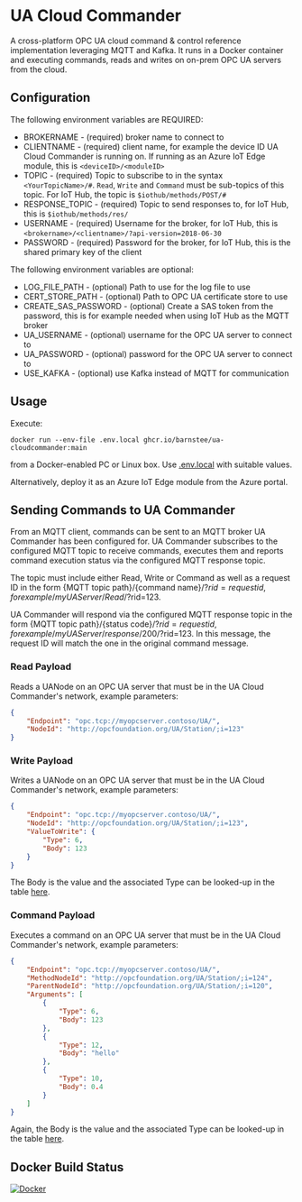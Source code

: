 # UA Cloud Commander

A cross-platform OPC UA cloud command & control reference implementation leveraging MQTT and Kafka. It runs in a Docker container and executing commands, reads and writes on on-prem OPC UA servers from the cloud.

## Configuration

The following environment variables are REQUIRED:

* BROKERNAME - (required) broker name to connect to
* CLIENTNAME - (required) client name, for example the device ID UA Cloud Commander is running on. If running as an Azure IoT Edge module, this is `<deviceID>/<moduleID>`
* TOPIC - (required) Topic to subscribe to in the syntax `<YourTopicName>/#`. `Read`, `Write` and `Command` must be sub-topics of this topic. For IoT Hub, the topic is `$iothub/methods/POST/#`
* RESPONSE_TOPIC - (required) Topic to send responses to, for IoT Hub, this is `$iothub/methods/res/`
* USERNAME - (required) Username for the broker, for IoT Hub, this is `<brokername>/<clientname>/?api-version=2018-06-30`
* PASSWORD - (required) Password for the broker, for IoT Hub, this is the shared primary key of the client

The following environment variables are optional:

* LOG_FILE_PATH - (optional) Path to use for the log file to use
* CERT_STORE_PATH - (optional) Path to OPC UA certificate store to use
* CREATE_SAS_PASSWORD - (optional) Create a SAS token from the password, this is for example needed when using IoT Hub as the MQTT broker
* UA_USERNAME - (optional) username for the OPC UA server to connect to
* UA_PASSWORD - (optional) password for the OPC UA server to connect to
* USE_KAFKA - (optional) use Kafka instead of MQTT for communication

## Usage

Execute:

```shell
docker run --env-file .env.local ghcr.io/barnstee/ua-cloudcommander:main
```

from a Docker-enabled PC or Linux box. Use [.env.local](.env.local) with suitable values.

Alternatively, deploy it as an Azure IoT Edge module from the Azure portal.

## Sending Commands to UA Commander
From an MQTT client, commands can be sent to an MQTT broker UA Commander has been configured for. UA Commander subscribes to the configured MQTT topic to receive commands, executes them and reports command execution status via the configured MQTT response topic.

The topic must include either Read, Write or Command as well as a request ID in the form {MQTT topic path}/{command name}/?$rid={request id}, for example /myUAServer/Read/?$rid=123.

UA Commander will respond via the configured MQTT response topic in the form {MQTT topic path}/{status code}/?$rid={request id}, for example /myUAServer/response/200/?$rid=123. In this message, the request ID will match the one in the original command message.

### Read Payload

Reads a UANode on an OPC UA server that must be in the UA Cloud Commander's network, example parameters:

```json
{
    "Endpoint": "opc.tcp://myopcserver.contoso/UA/",
    "NodeId": "http://opcfoundation.org/UA/Station/;i=123"
}
```

### Write Payload

Writes a UANode on an OPC UA server that must be in the UA Cloud Commander's network, example parameters:

```json
{
    "Endpoint": "opc.tcp://myopcserver.contoso/UA/",
    "NodeId": "http://opcfoundation.org/UA/Station/;i=123",
    "ValueToWrite": {
        "Type": 6,
        "Body": 123
    }
}
```

The Body is the value and the associated Type can be looked-up in the table [here](https://reference.opcfoundation.org/v104/Core/docs/Part6/5.1.2/).

### Command Payload

Executes a command on an OPC UA server that must be in the UA Cloud Commander's network, example parameters:

```json
{
    "Endpoint": "opc.tcp://myopcserver.contoso/UA/",
    "MethodNodeId": "http://opcfoundation.org/UA/Station/;i=124",
    "ParentNodeId": "http://opcfoundation.org/UA/Station/;i=120",
    "Arguments": [
        {
            "Type": 6,
            "Body": 123
        },
        {
            "Type": 12,
            "Body": "hello"
        },
        {
            "Type": 10,
            "Body": 0.4
        }
    ]
}
```

Again, the Body is the value and the associated Type can be looked-up in the table [here](https://reference.opcfoundation.org/v104/Core/docs/Part6/5.1.2/).

## Docker Build Status

[![Docker](https://github.com/barnstee/UA-CloudCommander/actions/workflows/docker-publish.yml/badge.svg)](https://github.com/barnstee/UA-CloudCommander/actions/workflows/docker-publish.yml)
